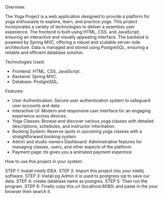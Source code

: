 Overview:

The Yoga Project is a web application designed to provide a platform for yoga enthusiasts to explore, learn, and practice yoga. This project incorporates a variety of technologies to deliver a seamless user experience. The frontend is built using HTML, CSS, and JavaScript, ensuring an interactive and visually appealing interface. The backend is powered by Spring MVC, offering a robust and scalable server-side architecture. Data is managed and stored using PostgreSQL, ensuring a reliable and efficient database solution.

Technologies Used:

* Frontend: HTML, CSS, JavaScript.
* Backend: Spring MVC.
* Database: PostgreSQL.

Features:

* User Authentication: Secure user authentication system to safeguard user accounts and data.
* Interactive UI: Modern and responsive user interface for an engaging experience across devices.
* Yoga Classes: Browse and discover various yoga classes with detailed descriptions, schedules, and instructor information.
* Booking System: Reserve spots in upcoming yoga classes with a straightforward booking system.
* Admin and studio owners Dashboard: Administrative features for managing classes, users, and other aspects of the platform.
* Payment page: Its gives you a animated payment experince.

How to use this project in your system:

STEP 1: Install intellij IDEA.
STEP 2: Import this project into your intellij software.
STEP 3: Install pg Admin it is used to postgress sql to save our data.
STEP 4: create database name as postgres.
STEP 5: Then run the program.
STEP 6: Finally copy this url (localhost:8080) and paste in the your browser then search it.
